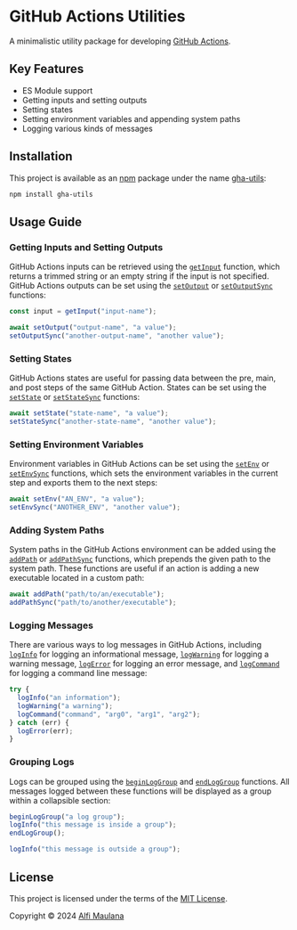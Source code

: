 # GitHub Actions Utilities

A minimalistic utility package for developing [GitHub Actions](https://github.com/features/actions).

## Key Features

- ES Module support
- Getting inputs and setting outputs
- Setting states
- Setting environment variables and appending system paths
- Logging various kinds of messages

## Installation

This project is available as an [npm](https://www.npmjs.com/) package under the name [gha-utils](https://www.npmjs.com/package/gha-utils):

```sh
npm install gha-utils
```

## Usage Guide

### Getting Inputs and Setting Outputs

GitHub Actions inputs can be retrieved using the [`getInput`](https://threeal.github.io/gha-utils/functions/getInput.html) function, which returns a trimmed string or an empty string if the input is not specified. GitHub Actions outputs can be set using the [`setOutput`](https://threeal.github.io/gha-utils/functions/setOutput.html) or [`setOutputSync`](https://threeal.github.io/gha-utils/functions/setOutputSync.html) functions:

```ts
const input = getInput("input-name");

await setOutput("output-name", "a value");
setOutputSync("another-output-name", "another value");
```

### Setting States

GitHub Actions states are useful for passing data between the pre, main, and post steps of the same GitHub Action. States can be set using the [`setState`](https://threeal.github.io/gha-utils/functions/setState.html) or [`setStateSync`](https://threeal.github.io/gha-utils/functions/setStateSync.html) functions:

```ts
await setState("state-name", "a value");
setStateSync("another-state-name", "another value");
```

### Setting Environment Variables

Environment variables in GitHub Actions can be set using the [`setEnv`](https://threeal.github.io/gha-utils/functions/setEnv.html) or [`setEnvSync`](https://threeal.github.io/gha-utils/functions/setEnvSync.html) functions, which sets the environment variables in the current step and exports them to the next steps:

```ts
await setEnv("AN_ENV", "a value");
setEnvSync("ANOTHER_ENV", "another value");
```

### Adding System Paths

System paths in the GitHub Actions environment can be added using the [`addPath`](https://threeal.github.io/gha-utils/functions/addPath.html) or [`addPathSync`](https://threeal.github.io/gha-utils/functions/addPathSync.html) functions, which prepends the given path to the system path. These functions are useful if an action is adding a new executable located in a custom path:

```ts
await addPath("path/to/an/executable");
addPathSync("path/to/another/executable");
```

### Logging Messages

There are various ways to log messages in GitHub Actions, including [`logInfo`](https://threeal.github.io/gha-utils/functions/logInfo.html) for logging an informational message, [`logWarning`](https://threeal.github.io/gha-utils/functions/logWarning.html) for logging a warning message, [`logError`](https://threeal.github.io/gha-utils/functions/logError.html) for logging an error message, and [`logCommand`](https://threeal.github.io/gha-utils/functions/logCommand.html) for logging a command line message:

```ts
try {
  logInfo("an information");
  logWarning("a warning");
  logCommand("command", "arg0", "arg1", "arg2");
} catch (err) {
  logError(err);
}
```

### Grouping Logs

Logs can be grouped using the [`beginLogGroup`](https://threeal.github.io/gha-utils/functions/beginLogGroup.html) and [`endLogGroup`](https://threeal.github.io/gha-utils/functions/endLogGroup.html) functions. All messages logged between these functions will be displayed as a group within a collapsible section:

```ts
beginLogGroup("a log group");
logInfo("this message is inside a group");
endLogGroup();

logInfo("this message is outside a group");
```

## License

This project is licensed under the terms of the [MIT License](./LICENSE).

Copyright © 2024 [Alfi Maulana](https://github.com/threeal)

